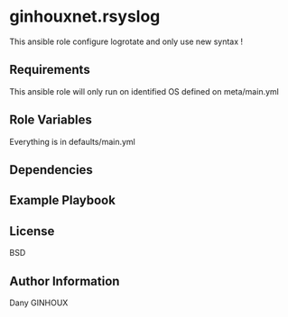 ginhouxnet.rsyslog
=========

This ansible role configure logrotate and only use new syntax !


Requirements
------------

This ansible role will only run on identified OS defined on meta/main.yml


Role Variables
--------------

Everything is in defaults/main.yml


Dependencies
------------




Example Playbook
----------------



License
-------

BSD


Author Information
------------------

Dany GINHOUX
